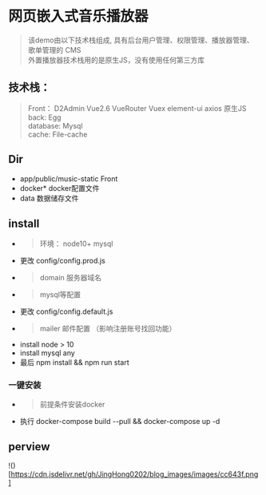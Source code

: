 <!--
 * @Author: Jing Hong0202
 * @Date: 2020-06-29 18:24:47
 * @LastEditTime: 2020-12-02 14:46:58
 * @LastEditors: Please set LastEditors
 * @Description: In User Settings Edit
 * @FilePath: \music\README.md
-->
# 网页嵌入式音乐播放器
> 该demo由以下技术栈组成, 具有后台用户管理、权限管理、播放器管理、歌单管理的 CMS  
> 外置播放器技术栈用的是原生JS，没有使用任何第三方库

## 技术栈： 
>  Front： D2Admin Vue2.6 VueRouter Vuex element-ui axios  原生JS  
>  back:  Egg  
>  database:  Mysql  
>  cache:  File-cache 

## Dir
- app/public/music-static Front
- docker*  docker配置文件
- data 数据储存文件

## install
- > 环境： node10+ mysql  
- 更改 config/config.prod.js
- > domain 服务器域名
- > mysql等配置
- 更改 config/config.default.js
- > mailer 邮件配置 （影响注册账号找回功能）
- install node > 10
- install mysql any
- 最后 npm install && npm run start

### 一键安装
- > 前提条件安装docker
- 执行 docker-compose build --pull && docker-compose up -d

## perview
!()[https://cdn.jsdelivr.net/gh/JingHong0202/blog_images/images/cc643f.png]
